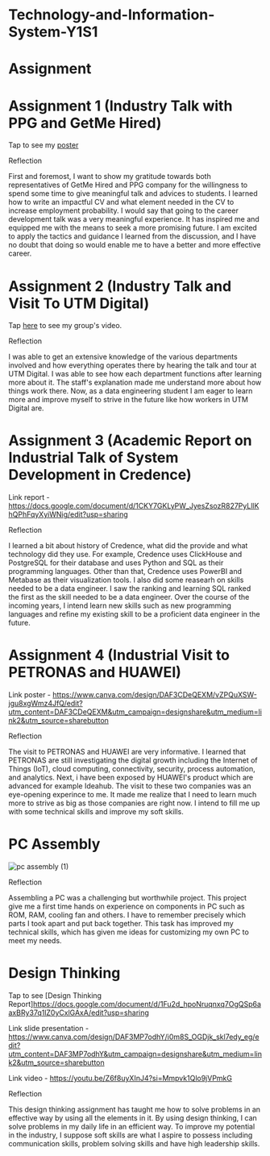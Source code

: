 # Technology-and-Information-System-Y1S1

# Assignment
# Assignment 1 (Industry Talk with PPG and GetMe Hired)

Tap to see my [poster](https://github.com/Gonjengg/Technology-and-Information-System-Y1S1/blob/main/Poster%20Career%20Development.png)

Reflection

First and foremost, I want to show my gratitude towards both representatives of GetMe Hired and PPG company for the willingness to spend some time to give meaningful talk and advices to students. I learned how to write an impactful CV and what element needed in the CV to increase employment probability. I would say that going to the career development talk was a very meaningful experience. It has inspired me and equipped me with the means to seek a more promising future. I am excited to apply the tactics and guidance I learned from the discussion, and I have no doubt that doing so would enable me to have a better and more effective career.

# Assignment 2 (Industry Talk and Visit To UTM Digital)

Tap [here](https://drive.google.com/file/d/1gj3ZSjccht-sYQGOkYyKt3p3-2K8n4Fp/view?usp=drivesdk) to see my group's video.

Reflection

I was able to get an extensive knowledge of the various departments involved and how everything operates there by hearing the talk and tour at UTM Digital. I was able to see how each department functions after learning more about it. The staff's explanation made me understand more about how things work there. Now, as a data engineering student I am eager to learn more and improve myself to strive in the future like how workers in UTM Digital are. 

# Assignment 3 (Academic Report on Industrial Talk of System Development in Credence)

Link report - <https://docs.google.com/document/d/1CKY7GKLyPW_JyesZsozR827PyLllKhQPhFqyXyiWNig/edit?usp=sharing>

Reflection 

I learned a bit about history of Credence, what did the provide and what technology did they use. For example, Credence uses ClickHouse and PostgreSQL for their database and uses Python and SQL as their programming languages. Other than that, Credence uses PowerBI and Metabase as their visualization tools. I also did some reasearh on skills needed to be a data engineer. I saw the ranking and learning SQL ranked the first as the skill needed to be a data engineer. Over the course of the incoming years, I intend learn new skills such as new programming languages and refine my existing skill to be a proficient data engineer in the future. 

# Assignment 4 (Industrial Visit to PETRONAS and HUAWEI)

Link poster - <https://www.canva.com/design/DAF3CDeQEXM/vZPQuXSW-jgu8xgWmz4JfQ/edit?utm_content=DAF3CDeQEXM&utm_campaign=designshare&utm_medium=link2&utm_source=sharebutton>

Reflection

The visit to PETRONAS and HUAWEI are very informative. I learned that PETRONAS are still investigating the digital growth including the Internet of Things (IoT), cloud computing, connectivity, security, process automation, and analytics. Next, i have been exposed by HUAWEI's product which are advanced for example Ideahub. The visit to these two companies was an eye-opening experince to me. It made me realize that I need to learn much more to strive as big as those companies are right now. I intend to fill me up with some technical skills and improve my soft skills.

# PC Assembly

![pc assembly (1)](https://github.com/Gonjengg/Technology-and-Information-System-Y1S1/assets/148249930/9902666e-e1c7-4267-81ce-9abf869d04cd)



Reflection

Assembling a PC was a challenging but worthwhile project. This project give me a first time hands on experience on components in PC such as ROM, RAM, cooling fan and others. I have to remember precisely which parts I took apart and put back together. This task has improved my technical skills, which has given me ideas for customizing my own PC to meet my needs.

# Design Thinking

Tap to see [Design Thinking Report]<https://docs.google.com/document/d/1Fu2d_hpoNruqnxq7OgQSp6aaxBRy37q1lZ0yCxlGAxA/edit?usp=sharing>

Link slide presentation - <https://www.canva.com/design/DAF3MP7odhY/i0m8S_OGDjk_skl7edy_eg/edit?utm_content=DAF3MP7odhY&utm_campaign=designshare&utm_medium=link2&utm_source=sharebutton>

Link video - <https://youtu.be/Z6f8uyXInJ4?si=Mmpvk1Qlo9jVPmkG>

Reflection

This design thinking assignment has taught me how to solve problems in an effective way by using all the elements in it. By using design thinking, I can solve problems in my daily life in an efficient way. To improve my potential in the industry, I suppose soft skills are what I aspire to possess including communication skills, problem solving skills and have high leadership skills.




